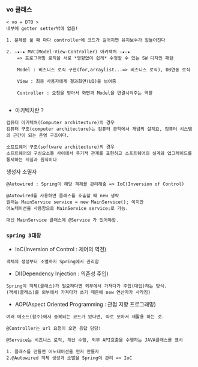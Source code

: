 ### vo 클래스
    < vo = DTO >
    내부에 getter setter밖에 없음!

<!-- ### < LOMBOK , DEVTOOLS > -->



```
1. 문제를 풀 때 마다 controller에 코드가 길어지면 유지보수가 힘들어진다

2. ☆★☆★ MVC(Model-View-Controller) 아키텍처 ☆★☆★
    => 프로그래밍 로직을 서로 *영향없이 쉽게* 수정할 수 있는 SW 디자인 패턴

    Model : 비즈니스 로직 구현(for,arraylist...=> 비즈니스 로직), DB연동 로직

    View : 최종 사용자에게 결과화면(UI)을 보여줌
    
    Controller : 요청을 받아서 화면과 Model을 연결시켜주는 역할


```
-  아키텍처란 ?
```
컴퓨터 아키텍쳐(Computer architecture)의 경우
컴퓨터 구조(computer architecture)는 컴퓨터 공학에서 개념의 설계요, 컴퓨터 시스템의 근간이 되는 운영 구조이다. 

소프트웨어 구조(software architecture)의 경우
소프트웨어의 구성요소들 사이에서 유기적 관계를 표현하고 소프트웨어의 설계와 업그레이드를 통제하는 지침과 원칙이다
```

생성자 소멸자 
```
@Autowired : Spring이 해당 객체를 관리해줌 => IoC(Inversion of Control)

@Autowired를 사용하면 클래스를 호출할 때 new 생략
원래는 MainService service = new MainService(); 이지만
어노테이션을 사용함으로 MainService service;로 가능.

대신 MainService 클래스에 @Service 가 있어야함.
```
### `spring 3대장`
- IoC(Inversion of Control : 제어의 역전)
```
객체의 생성부터 소멸까지 Spring에서 관리함
```

- DI(Dependency Injection : 의존성 주입)
```
Spring이 객체(클래스)가 필요하다면 외부에서 가져다가 주입(대입)하는 방식.
(객체(클래스)를 외부에서 가져다가 쓰기 때문에 new 연산자가 사라짐)
```

- AOP(Aspect Oriented Programming : 관점 지향 프로그래밍) 
```
여러 메소드(함수)에서 중복되는 코드가 있다면, 따로 모아서 재활용 하는 것.
```

```
@Controller는 url 요청이 오면 응답 담당!

@Service는 비즈니스 로직, 계산 수행, 외부 API호출을 수행하는 JAVA클래스를 표시

1. 클래스를 만들면 어노테이션을 먼저 만들자
2.@Autowired 객체 생성과 소멸을 Spring이 관리 => IoC
```


